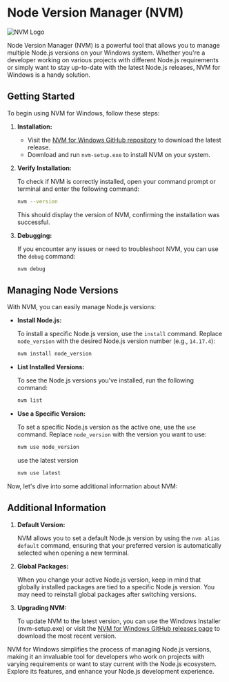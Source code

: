 # Node Version Manager (NVM)

![NVM Logo](https://github.com/coreybutler/nvm-windows/raw/master/app/nvm_logo.png)

Node Version Manager (NVM) is a powerful tool that allows you to manage multiple Node.js versions on your Windows system. Whether you're a developer working on various projects with different Node.js requirements or simply want to stay up-to-date with the latest Node.js releases, NVM for Windows is a handy solution.

## Getting Started

To begin using NVM for Windows, follow these steps:

1. **Installation:**

   - Visit the [NVM for Windows GitHub repository](https://github.com/coreybutler/nvm-windows) to download the latest release.
   - Download and run `nvm-setup.exe` to install NVM on your system.

2. **Verify Installation:**

   To check if NVM is correctly installed, open your command prompt or terminal and enter the following command:

   ```bash
   nvm --version
   ```

   This should display the version of NVM, confirming the installation was successful.

3. **Debugging:**

   If you encounter any issues or need to troubleshoot NVM, you can use the `debug` command:

   ```bash
   nvm debug
   ```

## Managing Node Versions

With NVM, you can easily manage Node.js versions:

- **Install Node.js:**

  To install a specific Node.js version, use the `install` command. Replace `node_version` with the desired Node.js version number (e.g., `14.17.4`):

  ```bash
  nvm install node_version
  ```

- **List Installed Versions:**

  To see the Node.js versions you've installed, run the following command:

  ```bash
  nvm list
  ```

- **Use a Specific Version:**

  To set a specific Node.js version as the active one, use the `use` command. Replace `node_version` with the version you want to use:

  ```bash
  nvm use node_version
  ```

  use the latest version

  ```bash
  nvm use latest
  ```

Now, let's dive into some additional information about NVM:

## Additional Information

1. **Default Version:**

   NVM allows you to set a default Node.js version by using the `nvm alias default` command, ensuring that your preferred version is automatically selected when opening a new terminal.

2. **Global Packages:**

   When you change your active Node.js version, keep in mind that globally installed packages are tied to a specific Node.js version. You may need to reinstall global packages after switching versions.

3. **Upgrading NVM:**

   To update NVM to the latest version, you can use the Windows Installer (nvm-setup.exe) or visit the [NVM for Windows GitHub releases page](https://github.com/coreybutler/nvm-windows/releases) to download the most recent version.

NVM for Windows simplifies the process of managing Node.js versions, making it an invaluable tool for developers who work on projects with varying requirements or want to stay current with the Node.js ecosystem. Explore its features, and enhance your Node.js development experience.
